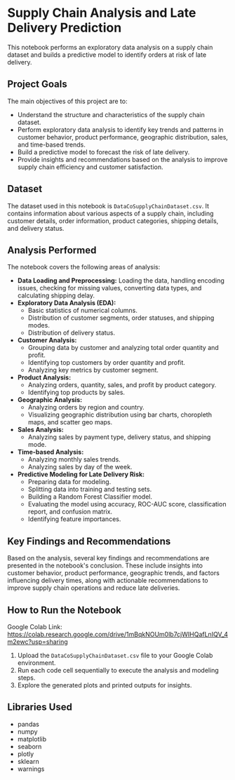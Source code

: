 # Supply Chain Analysis and Late Delivery Prediction

This notebook performs an exploratory data analysis on a supply chain dataset and builds a predictive model to identify orders at risk of late delivery.

## Project Goals

The main objectives of this project are to:

- Understand the structure and characteristics of the supply chain dataset.
- Perform exploratory data analysis to identify key trends and patterns in customer behavior, product performance, geographic distribution, sales, and time-based trends.
- Build a predictive model to forecast the risk of late delivery.
- Provide insights and recommendations based on the analysis to improve supply chain efficiency and customer satisfaction.

## Dataset

The dataset used in this notebook is `DataCoSupplyChainDataset.csv`. It contains information about various aspects of a supply chain, including customer details, order information, product categories, shipping details, and delivery status.

## Analysis Performed

The notebook covers the following areas of analysis:

- **Data Loading and Preprocessing:** Loading the data, handling encoding issues, checking for missing values, converting data types, and calculating shipping delay.
- **Exploratory Data Analysis (EDA):**
    - Basic statistics of numerical columns.
    - Distribution of customer segments, order statuses, and shipping modes.
    - Distribution of delivery status.
- **Customer Analysis:**
    - Grouping data by customer and analyzing total order quantity and profit.
    - Identifying top customers by order quantity and profit.
    - Analyzing key metrics by customer segment.
- **Product Analysis:**
    - Analyzing orders, quantity, sales, and profit by product category.
    - Identifying top products by sales.
- **Geographic Analysis:**
    - Analyzing orders by region and country.
    - Visualizing geographic distribution using bar charts, choropleth maps, and scatter geo maps.
- **Sales Analysis:**
    - Analyzing sales by payment type, delivery status, and shipping mode.
- **Time-based Analysis:**
    - Analyzing monthly sales trends.
    - Analyzing sales by day of the week.
- **Predictive Modeling for Late Delivery Risk:**
    - Preparing data for modeling.
    - Splitting data into training and testing sets.
    - Building a Random Forest Classifier model.
    - Evaluating the model using accuracy, ROC-AUC score, classification report, and confusion matrix.
    - Identifying feature importances.

## Key Findings and Recommendations

Based on the analysis, several key findings and recommendations are presented in the notebook's conclusion. These include insights into customer behavior, product performance, geographic trends, and factors influencing delivery times, along with actionable recommendations to improve supply chain operations and reduce late deliveries.

## How to Run the Notebook
Google Colab Link: https://colab.research.google.com/drive/1mBqkNOUm0lb7cjWIHQafLnIQV_4m2ewc?usp=sharing
1. Upload the `DataCoSupplyChainDataset.csv` file to your Google Colab environment.
2. Run each code cell sequentially to execute the analysis and modeling steps.
3. Explore the generated plots and printed outputs for insights.

## Libraries Used

- pandas
- numpy
- matplotlib
- seaborn
- plotly
- sklearn
- warnings
